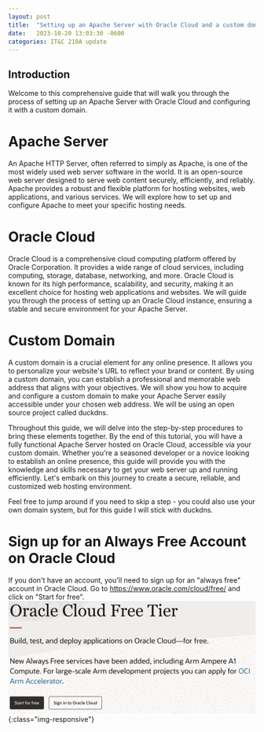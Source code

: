 ```yaml
---
layout: post
title:  "Setting up an Apache Server with Oracle Cloud and a custom domain"
date:   2023-10-20 13:03:30 -0600
categories: IT&C 210A update
---
```

## Introduction
Welcome to this comprehensive guide that will walk you through the process of setting up an Apache Server with Oracle Cloud and configuring it with a custom domain. 
# Apache Server
An Apache HTTP Server, often referred to simply as Apache, is one of the most widely used web server software in the world. It is an open-source web server designed to serve web content securely, efficiently, and reliably. Apache provides a robust and flexible platform for hosting websites, web applications, and various services. We will explore how to set up and configure Apache to meet your specific hosting needs.
# Oracle Cloud
Oracle Cloud is a comprehensive cloud computing platform offered by Oracle Corporation. It provides a wide range of cloud services, including computing, storage, database, networking, and more. Oracle Cloud is known for its high performance, scalability, and security, making it an excellent choice for hosting web applications and websites. We will guide you through the process of setting up an Oracle Cloud instance, ensuring a stable and secure environment for your Apache Server.
# Custom Domain
A custom domain is a crucial element for any online presence. It allows you to personalize your website's URL to reflect your brand or content. By using a custom domain, you can establish a professional and memorable web address that aligns with your objectives. We will show you how to acquire and configure a custom domain to make your Apache Server easily accessible under your chosen web address. We will be using an open source project called duckdns.


Throughout this guide, we will delve into the step-by-step procedures to bring these elements together. By the end of this tutorial, you will have a fully functional Apache Server hosted on Oracle Cloud, accessible via your custom domain. Whether you're a seasoned developer or a novice looking to establish an online presence, this guide will provide you with the knowledge and skills necessary to get your web server up and running efficiently. Let's embark on this journey to create a secure, reliable, and customized web hosting environment.

Feel free to jump around if you need to skip a step - you could also use your own domain system, but for this guide I will stick with duckdns.

# Sign up for an Always Free Account on Oracle Cloud
If you don't have an account, you'll need to sign up for an "always free" account in Oracle Cloud. Go to https://www.oracle.com/cloud/free/ and click on "Start for free".
![Oracle Sign Up](signup.png){:class="img-responsive"}